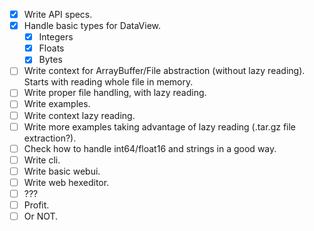 * [x] Write API specs.
* [x] Handle basic types for DataView.
  * [x] Integers
  * [x] Floats
  * [x] Bytes
* [ ] Write context for ArrayBuffer/File abstraction (without lazy reading). Starts with reading whole file in memory.
* [ ] Write proper file handling, with lazy reading.
* [ ] Write examples.
* [ ] Write context lazy reading.
* [ ] Write more examples taking advantage of lazy reading (.tar.gz file extraction?).
* [ ] Check how to handle int64/float16 and strings in a good way.
* [ ] Write cli.
* [ ] Write basic webui.
* [ ] Write web hexeditor.
* [ ] ???
* [ ] Profit.
* [ ] Or NOT.
